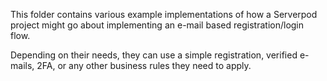 This folder contains various example implementations of how a Serverpod project might go about implementing an e-mail based registration/login flow.

Depending on their needs, they can use a simple registration, verified e-mails, 2FA, or any other business rules they need to apply.